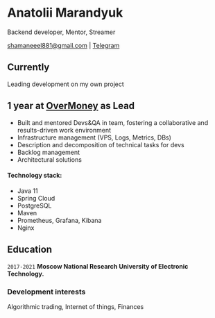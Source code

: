 # Anatolii Marandyuk
Backend developer, Mentor, Streamer

<div id="webaddress">
<a href="shamaneeel881@gmail.com">shamaneeel881@gmail.com</a>
| <a href="https://t.me/Marandyuk_Anatolii">Telegram</a>
</div>


## Currently

Leading development on my own project 

## 1 year at [OverMoney](https://github.com/nekromant322/OverMoney) as Lead
- Built and mentored Devs&QA in team, fostering a collaborative and results-driven work environment
- Infrastructure management (VPS, Logs, Metrics, DBs)
- Description and decomposition of technical tasks for devs
- Backlog management
- Architectural solutions

#### Technology stack:
- Java 11
- Spring Cloud
- PostgreSQL
- Maven
- Prometheus, Grafana, Kibana
- Nginx



## Education

`2017-2021`
__Moscow National Research University of Electronic Technology.__

### Development interests

Algorithmic trading, Internet of things, Finances

<!-- ### Footer

Last updated: May 2013 -->


